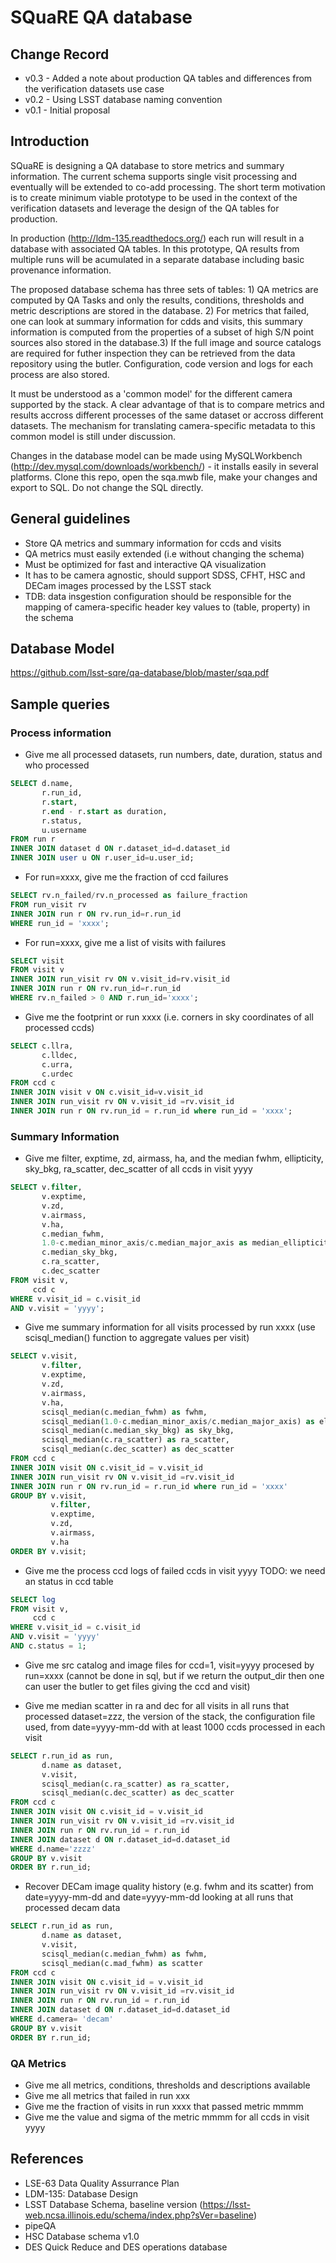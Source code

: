 # SQuaRE QA database

## Change Record

- v0.3 - Added a note about production QA tables and differences from the verification datasets use case
- v0.2 - Using LSST database naming convention
- v0.1 - Initial proposal

## Introduction
  
  SQuaRE is designing a QA database to store metrics and summary information. The current schema supports single visit processing and eventually  will be extended to co-add processing. The short term motivation is to create minimum viable prototype to be used in the context of the verification datasets and leverage the design of the QA tables for production. 
  
  In production (http://ldm-135.readthedocs.org/) each run will result in a database with associated QA tables. In this prototype, QA results from multiple runs will be acumulated in a separate database including basic provenance information.
  
  The proposed database schema has three sets of tables:  1) QA metrics are computed by QA Tasks and only the results, conditions, thresholds and metric descriptions are stored in the database. 2) For metrics that failed, one can look at summary information for cdds and visits, this summary information is computed from the properties of a subset of high S/N point sources also stored in the database.3) If the full image and source catalogs are required for futher inspection they can be retrieved from the data repository using the butler. Configuration, code version and logs for each process are also stored. 
  
  It must be understood as a 'common model' for the different camera supported by the stack. A clear advantage of that is to compare metrics and results accross different processes of the same dataset or accross different datasets. The mechanism for translating camera-specific metadata to this common model is still under discussion.
  
  Changes in the database model can be made using MySQLWorkbench (http://dev.mysql.com/downloads/workbench/) - it installs easily in several platforms. Clone this repo, open the sqa.mwb file, make your changes and export to SQL. Do not change the SQL directly.

## General guidelines
  
- Store QA metrics and summary information for ccds and visits
- QA metrics must easily extended (i.e without changing the schema) 
- Must be optimized for fast and interactive QA visualization
- It has to be camera agnostic, should support SDSS, CFHT, HSC and DECam images processed by the LSST stack
- TDB: data insgestion configuration should be responsible for the mapping of camera-specific header key values to (table, property) in the schema

## Database Model

https://github.com/lsst-sqre/qa-database/blob/master/sqa.pdf

## Sample queries

### Process information

- Give me all processed datasets, run numbers, date, duration, status and who processed
```sql 
SELECT d.name, 
       r.run_id, 
       r.start, 
       r.end - r.start as duration, 
       r.status, 
       u.username
FROM run r 
INNER JOIN dataset d ON r.dataset_id=d.dataset_id
INNER JOIN user u ON r.user_id=u.user_id;
```
- For run=xxxx, give me the fraction of ccd failures
```sql
SELECT rv.n_failed/rv.n_processed as failure_fraction 
FROM run_visit rv
INNER JOIN run r ON rv.run_id=r.run_id  
WHERE run_id = 'xxxx';
```
- For run=xxxx, give me a list of visits with failures
```sql
SELECT visit 
FROM visit v 
INNER JOIN run_visit rv ON v.visit_id=rv.visit_id
INNER JOIN run r ON rv.run_id=r.run_id
WHERE rv.n_failed > 0 AND r.run_id='xxxx';
```

- Give me the footprint or run xxxx (i.e. corners in sky coordinates of all processed ccds) 
```sql
SELECT c.llra, 
       c.lldec, 
       c.urra, 
       c.urdec 
FROM ccd c 
INNER JOIN visit v ON c.visit_id=v.visit_id
INNER JOIN run_visit rv ON v.visit_id =rv.visit_id
INNER JOIN run r ON rv.run_id = r.run_id where run_id = 'xxxx';
```

### Summary Information

- Give me filter, exptime, zd, airmass, ha, and the median fwhm, ellipticity, sky_bkg, ra_scatter, dec_scatter of all ccds in visit yyyy  
```sql
SELECT v.filter, 
       v.exptime, 
       v.zd, 
       v.airmass, 
       v.ha, 
       c.median_fwhm, 
       1.0-c.median_minor_axis/c.median_major_axis as median_ellipticity,
       c.median_sky_bkg,
       c.ra_scatter,
       c.dec_scatter
FROM visit v, 
     ccd c
WHERE v.visit_id = c.visit_id 
AND v.visit = 'yyyy';
```

- Give me summary information for all visits processed by run xxxx (use scisql_median() function to aggregate values per visit)
```sql
SELECT v.visit,
       v.filter, 
       v.exptime, 
       v.zd, 
       v.airmass, 
       v.ha, 
       scisql_median(c.median_fwhm) as fwhm, 
       scisql_median(1.0-c.median_minor_axis/c.median_major_axis) as ellipticity,
       scisql_median(c.median_sky_bkg) as sky_bkg,
       scisql_median(c.ra_scatter) as ra_scatter,
       scisql_median(c.dec_scatter) as dec_scatter
FROM ccd c 
INNER JOIN visit ON c.visit_id = v.visit_id
INNER JOIN run_visit rv ON v.visit_id =rv.visit_id
INNER JOIN run r ON rv.run_id = r.run_id where run_id = 'xxxx'
GROUP BY v.visit,
         v.filter,
         v.exptime,
         v.zd,
         v.airmass,
         v.ha
ORDER BY v.visit;
```
- Give me the process ccd logs of failed ccds in visit yyyy
TODO: we need an status in ccd table

```sql
SELECT log
FROM visit v, 
     ccd c
WHERE v.visit_id = c.visit_id 
AND v.visit = 'yyyy'
AND c.status = 1;
```

- Give me src catalog and image files for ccd=1, visit=yyyy procesed by run=xxxx 
(cannot be done in sql, but if we return the output_dir then one can user the butler to get files giving the ccd and visit) 

- Give me median scatter in ra and dec for all visits in all runs that processed dataset=zzz, the version of the stack, the configuration file used, from date=yyyy-mm-dd with at least 1000 ccds processed in each visit
```sql
SELECT r.run_id as run,
       d.name as dataset,
       v.visit,
       scisql_median(c.ra_scatter) as ra_scatter,
       scisql_median(c.dec_scatter) as dec_scatter
FROM ccd c 
INNER JOIN visit ON c.visit_id = v.visit_id
INNER JOIN run_visit rv ON v.visit_id =rv.visit_id
INNER JOIN run r ON rv.run_id = r.run_id 
INNER JOIN dataset d ON r.dataset_id=d.dataset_id
WHERE d.name='zzzz'
GROUP BY v.visit
ORDER BY r.run_id;
```

- Recover DECam image quality history (e.g. fwhm and its scatter) from date=yyyy-mm-dd and date=yyyy-mm-dd looking at all runs that processed decam data 
```sql
SELECT r.run_id as run,
       d.name as dataset,
       v.visit,
       scisql_median(c.median_fwhm) as fwhm,
       scisql_median(c.mad_fwhm) as scatter
FROM ccd c 
INNER JOIN visit ON c.visit_id = v.visit_id
INNER JOIN run_visit rv ON v.visit_id =rv.visit_id
INNER JOIN run r ON rv.run_id = r.run_id 
INNER JOIN dataset d ON r.dataset_id=d.dataset_id
WHERE d.camera= 'decam'
GROUP BY v.visit
ORDER BY r.run_id;
```

### QA Metrics

- Give me all metrics, conditions, thresholds and descriptions available
- Give me all metrics that failed in run xxx
- Give me the fraction of visits in run xxxx that passed metric mmmm
- Give me the value and sigma of the metric mmmm for all ccds in visit yyyy



## References
  - LSE-63 Data Quality Assurrance Plan
  - LDM-135: Database Design 
  - LSST Database Schema, baseline version (https://lsst-web.ncsa.illinois.edu/schema/index.php?sVer=baseline)
  - pipeQA
  - HSC Database schema v1.0 
  - DES Quick Reduce and DES operations database
